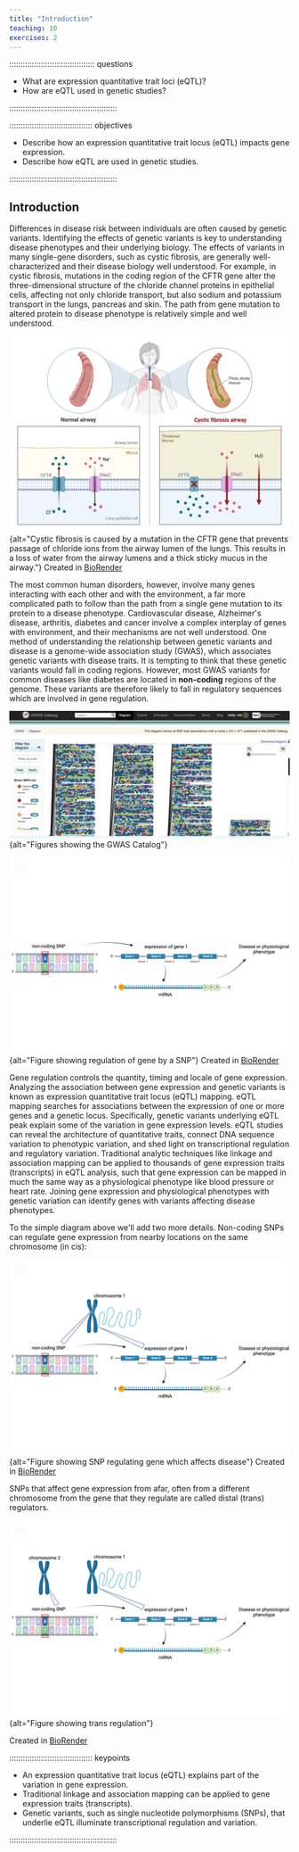 ```yaml
---
title: "Introduction"
teaching: 10
exercises: 2
---
```


:::::::::::::::::::::::::::::::::::::: questions 

- What are expression quantitative trait loci (eQTL)?
- How are eQTL used in genetic studies?

::::::::::::::::::::::::::::::::::::::::::::::::

::::::::::::::::::::::::::::::::::::: objectives

- Describe how an expression quantitative trait locus (eQTL) impacts gene expression.
- Describe how eQTL are used in genetic studies.

::::::::::::::::::::::::::::::::::::::::::::::::

## Introduction

Differences in disease risk between individuals are often caused by genetic
variants. Identifying the effects of genetic variants is key to understanding 
disease phenotypes and their underlying biology. The effects of variants in many 
single-gene disorders, such as cystic fibrosis, are generally well-characterized
and their disease biology well understood. For example, in cystic fibrosis,
mutations in the coding region of the CFTR gene alter the three-dimensional 
structure of the chloride channel proteins in epithelial cells, affecting not
only chloride transport, but also sodium and potassium transport in the lungs, 
pancreas and skin. The path from gene mutation to altered protein to disease 
phenotype is relatively simple and well understood. 

![Single-gene diseases like cystic fibrosis are relatively well understood. In cystic fibrosis, mutations in the coding region of the CFTR gene result in a defective protein, leading to excess mucus production that can damage the lungs and digestive system.](fig/cystic-fibrosis.png){alt="Cystic fibrosis is caused by a mutation in the CFTR gene that prevents passage of chloride ions from the airway lumen of the lungs. This results in a loss of water from the airway lumens and a thick sticky mucus in the airway."}
Created in [BioRender](https://BioRender.com)

The most common human disorders, however, involve many genes interacting with
each other and with the environment, a far more complicated path to follow than
the path from a single gene mutation to its protein to a disease phenotype. 
Cardiovascular disease, Alzheimer's disease, arthritis, diabetes and cancer
involve a complex interplay of genes with environment, and their mechanisms are 
not well understood. One method of understanding the relationship between 
genetic variants and disease is a genome-wide association study (GWAS), which 
associates genetic variants with disease traits. It is tempting to think that 
these genetic variants would fall in coding regions. However, most GWAS variants 
for common diseases like diabetes are located in **non-coding** regions of the 
genome. These variants are therefore likely to fall in regulatory sequences 
which are involved in gene regulation. 

![GWAS variants such as SNPs are often in non-coding regions of the genome, indicating that they regulate gene expression.](fig/gwas-catalog.png){alt="Figures showing the GWAS Catalog"}

![Here a non-coding SNP influences expression of a gene, which in turn affects a disease phenotype or other outcome of interest.](fig/noncoding-SNP.png){alt="Figure showing regulation of gene by a SNP"}
Created in [BioRender](https://BioRender.com)

Gene regulation controls the quantity, timing and locale of gene expression. 
Analyzing the association between gene expression and genetic variants is known 
as expression quantitative trait locus (eQTL) mapping. eQTL mapping searches for
associations between the expression of one or more genes and a genetic locus.
Specifically, genetic variants underlying eQTL peak explain some of the 
variation in gene expression levels. eQTL studies can reveal the architecture 
of quantitative traits, connect DNA sequence variation to phenotypic variation,
and shed light on transcriptional regulation and regulatory variation.
Traditional analytic techniques like linkage and association mapping can be 
applied to thousands of gene expression traits (transcripts) in eQTL analysis,
such that gene expression can be mapped in much the same way as a physiological
phenotype like blood pressure or heart rate. Joining gene expression and 
physiological phenotypes with genetic variation can identify genes with variants
affecting disease phenotypes.

To the simple diagram above we'll add two more details. Non-coding SNPs can 
regulate gene expression from nearby locations on the same chromosome (in cis):

![Genetic variants like SNPs often affect gene expression locally near the gene that they regulate (in cis).](fig/cis-noncoding-SNP.png){alt="Figure showing SNP regulating gene which affects disease"}
Created in [BioRender](https://BioRender.com)

SNPs that affect gene expression from afar, often from a different chromosome 
from the gene that they regulate are called distal (trans) regulators.

![Alternatively, SNPs often affect gene expression distally from the gene that they regulate (in trans), often from a different chromosome altogether.](fig/trans-noncoding-SNP.png){alt="Figure showing trans regulation"}

Created in [BioRender](https://BioRender.com)

::::::::::::::::::::::::::::::::::::: keypoints 

- An expression quantitative trait locus (eQTL) explains part of the variation 
in gene expression.
- Traditional linkage and association mapping can be applied to gene expression 
traits (transcripts).
- Genetic variants, such as single nucleotide polymorphisms (SNPs), that 
underlie eQTL illuminate transcriptional regulation and variation.

::::::::::::::::::::::::::::::::::::::::::::::::

